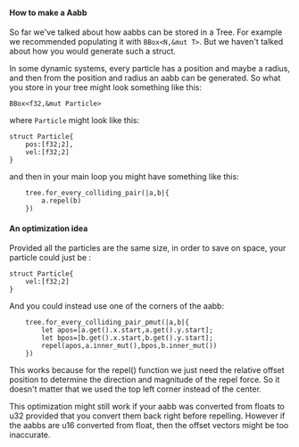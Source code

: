 #### How to make a Aabb

So far we've talked about how aabbs can be stored in a Tree. For example we recommended
populating it with `BBox<N,&mut T>`.
But we haven't talked about how you would generate such a struct.

In some dynamic systems, every particle has a position and maybe a radius, and then from the position and radius
an aabb can be generated. So what you store in your tree might look something like this:

`BBox<f32,&mut Particle>`

where `Particle` might look like this:
```
struct Particle{
    pos:[f32;2],
    vel:[f32;2]
}

```

and then in your main loop you might have something like this:
```
    tree.for_every_colliding_pair(|a,b|{
        a.repel(b)
    })
```

#### An optimization idea

Provided all the particles are the same size, in order to save on space, your particle could just be :
```
struct Particle{
    vel:[f32;2]
}
```

And you could instead use one of the corners of the aabb:

```
    tree.for_every_colliding_pair_pmut(|a,b|{
        let apos=[a.get().x.start,a.get().y.start];
        let bpos=[b.get().x.start,b.get().y.start];
        repel(apos,a.inner_mut(),bpos,b.inner_mut())
    })
```

This works because for the repel() function we just need the relative offset position
to determine the direction and magnitude of the repel force. So it doesn't matter that
we used the top left corner instead of the center.

This optimization might still work if your aabb was converted from floats to u32 provided 
that you convert them back right before repelling. However if the aabbs are u16 converted from float,
then the offset vectors might be too inaccurate.



